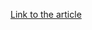 [Link to the article](https://www.symantec.com/connect/blogs/cross-platform-frutas-rat-builder-and-back-door)
